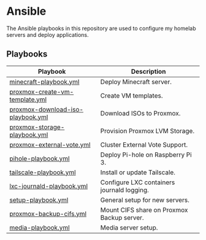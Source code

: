 # Ansible

The Ansible playbooks in this repository are used to configure my homelab servers and deploy applications.

## Playbooks

| Playbook                                                                         | Description                                |
| -------------------------------------------------------------------------------- | ------------------------------------------ |
| [minecraft-playbook.yml](playbooks/minecraft-playbook.yml)                       | Deploy Minecraft server.                   |
| [proxmox-create-vm-template.yml](playbooks/proxmox-create-vm-template.yml)       | Create VM templates.                       |
| [proxmox-download-iso-playbook.yml](playbooks/proxmox-download-iso-playbook.yml) | Download ISOs to Proxmox.                  |
| [proxmox-storage-playbook.yml](playbooks/proxmox-storage-playbook.yml)           | Provision Proxmox LVM Storage.             |
| [proxmox-external-vote.yml](playbooks/proxmox-external-vote.yml)                 | Cluster External Vote Support.             |
| [pihole-playbook.yml](playbooks/pihole-playbook.yml)                             | Deploy Pi-hole on Raspberry Pi 3.          |
| [tailscale-playbook.yml](playbooks/tailscale-playbook.yml)                       | Install or update Tailscale.               |
| [lxc-journald-playbook.yml](playbooks/lxc-journald-playbook.yml)                 | Configure LXC containers journald logging. |
| [setup-playbook.yml](playbooks/setup-playbook.yml)                               | General setup for new servers.             |
| [proxmox-backup-cifs.yml](playbooks/proxmox-backup-cifs.yml)                     | Mount CIFS share on Proxmox Backup server. |
| [media-playbook.yml](playbooks/media-playbook.yml)                               | Media server setup.                        |
